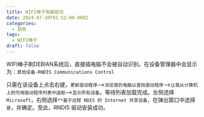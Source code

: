```yaml
---
title: WIFI棒子电脑驱动
date: 2024-07-30T01:52:00.000Z
categories:
  - 其他
tags:
  - WIFI棒子
draft: false
---
```


WIFI棒子刷DEBIAN系统后，直接插电脑不会被自动识别。在设备管理器中会显示为：`其他设备-RNDIS Communications Control`

只需在该设备上点击右键，`更新驱动程序`–>`浏览我的电脑以查找驱动程序`–>`让我从计算机上的可用驱动程序列表中选取`–>`显示所有设备`，等待列表加载完成。左侧选择 `Microsoft`，右侧选择`**基于远程 NDIS 的 Internet 共享设备`，在弹出窗口中选择`是`，并确定。至此，RNDIS 驱动安装成功。
